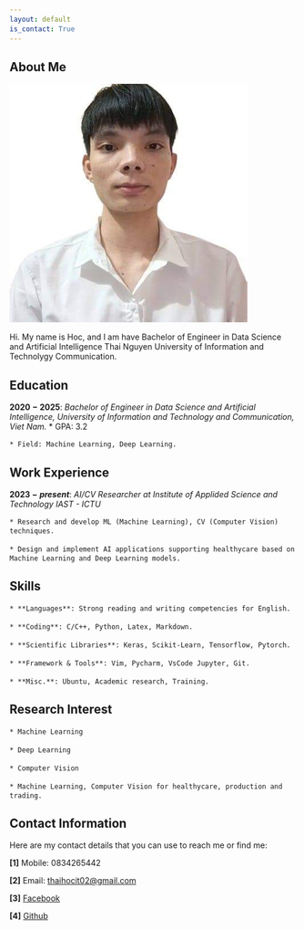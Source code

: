 ```yaml
---
layout: default
is_contact: True
---
```


## About Me

<img class="profile-picture" src="avatar.jpg">

Hi. My name is Hoc, and I am have Bachelor of Engineer in Data Science and Artificial Intelligence Thai Nguyen University of Information and Technolygy Communication.

## Education

**$2020 - 2025$**: *Bachelor of Engineer in Data Science and Artificial Intelligence, University of Information and Technology and Communication, Viet Nam.*
    * GPA: 3.2

    * Field: Machine Learning, Deep Learning.

## Work Experience

**$2023 - present$**: *AI/CV Researcher at Institute of Applided Science and Technology IAST - ICTU*

    * Research and develop ML (Machine Learning), CV (Computer Vision) techniques.

    * Design and implement AI applications supporting healthycare based on Machine Learning and Deep Learning models.

## Skills

    * **Languages**: Strong reading and writing competencies for English.

    * **Coding**: C/C++, Python, Latex, Markdown.

    * **Scientific Libraries**: Keras, Scikit-Learn, Tensorflow, Pytorch.

    * **Framework & Tools**: Vim, Pycharm, VsCode Jupyter, Git.

    * **Misc.**: Ubuntu, Academic research, Training.

## Research Interest
    * Machine Learning

    * Deep Learning

    * Computer Vision

    * Machine Learning, Computer Vision for healthycare, production and trading.

## Contact Information
Here are my contact details that you can use to reach me or find me:

**[1]** Mobile: 0834265442

**[2]** Email: thaihocit02@gmail.com

**[3]** [Facebook](https://www.facebook.com/NguyenThaiHoc.IT)

**[4]** [Github](https://github.com/nguyenthaihoc02)